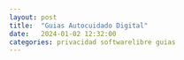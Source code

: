 ```yaml
---
layout: post
title:  "Guias Autocuidado Digital"
date:   2024-01-02 12:32:00
categories: privacidad softwarelibre guias
---
```

